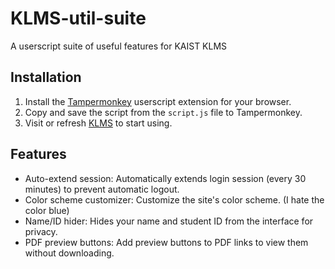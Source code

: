 # KLMS-util-suite
A userscript suite of useful features for KAIST KLMS

## Installation
1. Install the [Tampermonkey](https://www.tampermonkey.net/) userscript extension for your browser.
2. Copy and save the script from the `script.js` file to Tampermonkey.
3. Visit or refresh [KLMS](https://klms.kaist.ac.kr/) to start using.

## Features
- Auto-extend session: Automatically extends login session (every 30 minutes) to prevent automatic logout.
- Color scheme customizer: Customize the site's color scheme. (I hate the color blue)
- Name/ID hider: Hides your name and student ID from the interface for privacy.
- PDF preview buttons: Add preview buttons to PDF links to view them without downloading.
